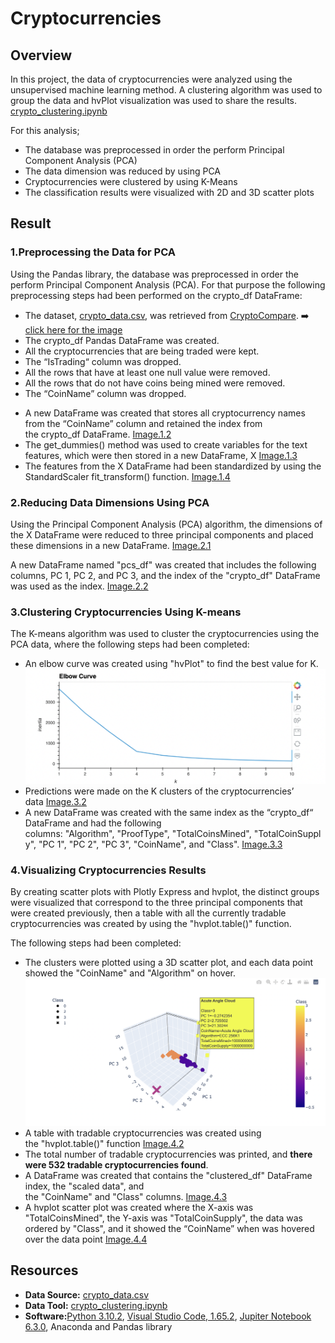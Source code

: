 # Cryptocurrencies

## Overview 

In this project, the data of cryptocurrencies were analyzed using the unsupervised machine learning method. A clustering algorithm was used to group the data and hvPlot visualization was used to share the results. [crypto_clustering.ipynb](https://github.com/duygusimsek/Cryptocurrencies/blob/main/crypto_clustering.ipynb)

For this analysis;

* The database was preprocessed in order the perform Principal Component Analysis (PCA)
* The data dimension was reduced by using PCA
* Cryptocurrencies were clustered by using K-Means
* The classification results were visualized with 2D and 3D scatter plots

## Result

### 1.Preprocessing the Data for PCA

Using the Pandas library, the database was preprocessed in order the perform Principal Component Analysis (PCA). For that purpose the following preprocessing steps had been performed on the crypto_df DataFrame:

- The dataset, [crypto_data.csv](https://github.com/duygusimsek/Cryptocurrencies/blob/main/crypto_data.csv), was retrieved from [CryptoCompare](https://min-api.cryptocompare.com/data/all/coinlist). :arrow_right: [click here for the image](https://github.com/duygusimsek/Cryptocurrencies/blob/main/Images_cyrpto/Deliverable_1.1.png)
- The crypto_df Pandas DataFrame was created. 
- All the cryptocurrencies that are being traded were kept.
- The “IsTrading“ column was dropped. 
- All the rows that have at least one null value were removed.
- All the rows that do not have coins being mined were removed.
- The “CoinName” column was dropped. 

* A new DataFrame was created that stores all cryptocurrency names from the “CoinName” column and retained the index from the crypto_df DataFrame. [Image.1.2](https://github.com/duygusimsek/Cryptocurrencies/blob/main/Images_cyrpto/Deliverable_1.2.png)
* The get_dummies() method was used to create variables for the text features, which were then stored in a new DataFrame, X [Image.1.3](https://github.com/duygusimsek/Cryptocurrencies/blob/main/Images_cyrpto/Deliverable_1.3.png)
* The features from the X DataFrame had been standardized by using the StandardScaler fit_transform() function. [Image.1.4](https://github.com/duygusimsek/Cryptocurrencies/blob/main/Images_cyrpto/Deliverable_1.4.png)

### 2.Reducing Data Dimensions Using PCA 

Using the Principal Component Analysis (PCA) algorithm,  the dimensions of the X DataFrame were reduced to three principal components and placed these dimensions in a new DataFrame. [Image.2.1](https://github.com/duygusimsek/Cryptocurrencies/blob/main/Images_cyrpto/Deliverable_2.1.png)

A new DataFrame named "pcs_df" was created that includes the following columns, PC 1, PC 2, and PC 3, and the index of the "crypto_df" DataFrame was used as the index. [Image.2.2](https://github.com/duygusimsek/Cryptocurrencies/blob/main/Images_cyrpto/Deliverable_2.2.png)

### 3.Clustering Cryptocurrencies Using K-means

The K-means algorithm was used to cluster the cryptocurrencies using the PCA data, where the following steps had been completed:

* An elbow curve was created using "hvPlot" to find the best value for K. ![Image.3.1](https://github.com/duygusimsek/Cryptocurrencies/blob/main/Images_cyrpto/Deliverable_3.1.png)
* Predictions were made on the K clusters of the cryptocurrencies’ data [Image.3.2](https://github.com/duygusimsek/Cryptocurrencies/blob/main/Images_cyrpto/Deliverable_3.2.png)
* A new DataFrame was created with the same index as the “crypto_df“ DataFrame and had the following columns: "Algorithm", "ProofType", "TotalCoinsMined", "TotalCoinSupply", "PC 1", "PC 2", "PC 3", "CoinName", and "Class". [Image.3.3](https://github.com/duygusimsek/Cryptocurrencies/blob/main/Images_cyrpto/Deliverable_3.3.png)

### 4.Visualizing Cryptocurrencies Results 

By creating scatter plots with Plotly Express and hvplot, the distinct groups were visualized that correspond to the three principal components that were created previously, then a table with all the currently tradable cryptocurrencies was created by using the "hvplot.table()" function. 

The following steps had been completed:

* The clusters were plotted using a 3D scatter plot, and each data point showed the "CoinName" and "Algorithm" on hover. ![Image.4.1](https://github.com/duygusimsek/Cryptocurrencies/blob/main/Images_cyrpto/Deliverable_4.1.png)
* A table with tradable cryptocurrencies was created using the "hvplot.table()" function [Image.4.2](https://github.com/duygusimsek/Cryptocurrencies/blob/main/Images_cyrpto/Deliverable_4.2.png)
* The total number of tradable cryptocurrencies was printed, and **there were 532 tradable cryptocurrencies found**. 
* A DataFrame was created that contains the "clustered_df" DataFrame index, the "scaled data", and the "CoinName" and "Class" columns. [Image.4.3](https://github.com/duygusimsek/Cryptocurrencies/blob/main/Images_cyrpto/Deliverable_4.3.png)
* A hvplot scatter plot was created where the X-axis was "TotalCoinsMined", the Y-axis was "TotalCoinSupply", the data was ordered by "Class", and it showed the “CoinName” when was hovered over the data point [Image.4.4](https://github.com/duygusimsek/Cryptocurrencies/blob/main/Images_cyrpto/Deliverable_4.4.png)

## Resources 

* **Data Source:** [crypto_data.csv](https://github.com/duygusimsek/Cryptocurrencies/blob/main/crypto_data.csv)
* **Data Tool:** [crypto_clustering.ipynb](https://github.com/duygusimsek/Cryptocurrencies/blob/main/crypto_clustering.ipynb)
* **Software:**[Python 3.10.2](https://www.python.org/downloads), [Visual Studio Code, 1.65.2](https://visualstudio.microsoft.com/downloads/), [Jupiter Notebook 6.3.0](https://jupyter.org/), Anaconda and Pandas library 
